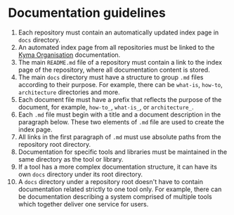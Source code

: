 # Documentation guidelines

1. Each repository must contain an automatically updated index page in `docs` directory.
2. An automated index page from all repositories must be linked to the [Kyma Organisation](https://github.tools.sap/kyma/documentation) documentation.
3. The main `README.md` file of a repository must contain a link to the index page of the repository, where all documentation content is stored.
4. The main `docs` directory must have a structure to group `.md` files according to their purpose. For example, there can be `what-is`, `how-to`, `architecture` directories and more.
5. Each document file must have a prefix that reflects the purpose of the document, for example, `how-to_`, `what-is_`, or `architecture_`.
6. Each `.md` file must begin with a title and a document description in the paragraph below. These two elements of `.md` file are used to create the index page.
7. All links in the first paragraph of `.md` must use absolute paths from the repository root directory.
8. Documentation for specific tools and libraries must be maintained in the same directory as the tool or library.
9. If a tool has a more complex documentation structure, it can have its own `docs` directory under its root directory.
10. A `docs` directory under a repository root doesn't have to contain documentation related strictly to one tool only. For example, there can be documentation describing a system comprised of multiple tools which together deliver one service for users.
